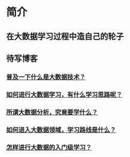 # 简介

## 在大数据学习过程中造自己的轮子

## 待写博客

### [普及一下什么是大数据技术？](https://www.zhihu.com/question/403508693/answer/1342378734)

### [如何进行大数据学习，有什么学习思路呢？](https://www.zhihu.com/question/268632975/answer/339857543)

### [所谓大数据分析，究竟要学什么？](https://www.zhihu.com/question/336596870/answer/1383996951)

### [如何进入大数据领域，学习路线是什么？](https://www.zhihu.com/question/35942305/answer/296719142)

### [怎样进行大数据的入门级学习？](https://www.zhihu.com/question/24761255/answer/59803163)
